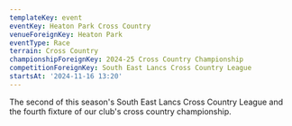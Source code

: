```yaml
---
templateKey: event
eventKey: Heaton Park Cross Country
venueForeignKey: Heaton Park
eventType: Race
terrain: Cross Country
championshipForeignKey: 2024-25 Cross Country Championship
competitionForeignKey: South East Lancs Cross Country League
startsAt: '2024-11-16 13:20'
---
```

The second of this season's South East Lancs Cross Country League and the fourth fixture of our club's cross country championship. 